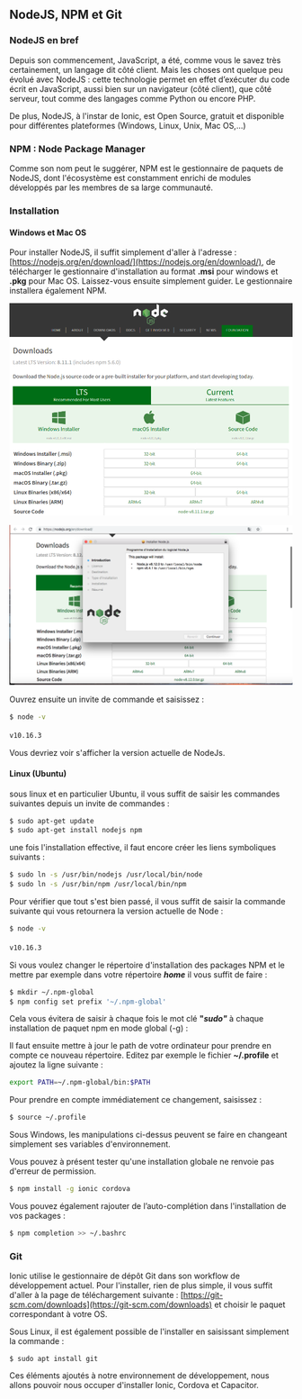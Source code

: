 ## NodeJS, NPM et Git

### NodeJS en bref

Depuis son commencement, JavaScript, a été, comme vous le savez très certainement, un langage dit côté client. Mais les choses ont quelque peu évolué avec NodeJS : cette technologie permet en effet d’exécuter du code écrit en JavaScript, aussi bien sur un navigateur \(côté client\), que côté serveur, tout comme des langages comme Python ou encore PHP.

De plus, NodeJS, à l'instar de Ionic, est Open Source, gratuit et disponible pour différentes plateformes \(Windows, Linux, Unix, Mac OS,...\)

### NPM : Node Package Manager

Comme son nom peut le suggérer, NPM est le gestionnaire de paquets de NodeJS, dont l'écosystème est constamment enrichi de modules développés par les membres de sa large communauté.

### Installation

#### Windows et Mac OS

Pour installer NodeJS, il suffit simplement d'aller à l'adresse : [https://nodejs.org/en/download/](https://nodejs.org/en/download/), de télécharger le gestionnaire d'installation au format **.msi** pour windows et **.pkg** pour Mac OS. Laissez-vous ensuite simplement guider. Le gestionnaire installera également NPM.

![](/assets/screen_install_nodejs_1.png)

![](/assets/ionic-node-1.png)

Ouvrez ensuite un invite de commande et saisissez :

```bash
$ node -v

v10.16.3
```

Vous devriez voir s'afficher la version actuelle de NodeJs.

#### Linux \(Ubuntu\)

sous linux et en particulier Ubuntu, il vous suffit de saisir les commandes suivantes depuis un invite de commandes :

```bash
$ sudo apt-get update
$ sudo apt-get install nodejs npm
```

une fois l'installation effective, il faut encore créer les liens symboliques suivants :

```bash
$ sudo ln -s /usr/bin/nodejs /usr/local/bin/node
$ sudo ln -s /usr/bin/npm /usr/local/bin/npm
```

Pour vérifier que tout s'est bien passé, il vous suffit de saisir la commande suivante qui vous retournera la version actuelle de Node :

```bash
$ node -v

v10.16.3
```

Si vous voulez changer le répertoire d'installation des packages NPM et le mettre par exemple dans votre répertoire _**home**_ il vous suffit de faire :

```bash
$ mkdir ~/.npm-global
$ npm config set prefix '~/.npm-global'
```

Cela vous évitera de saisir à chaque fois le mot clé **"_sudo"_** à chaque installation de paquet npm en mode global \(-g\) :

Il faut ensuite mettre à jour le path de votre ordinateur pour prendre en compte ce nouveau répertoire. Editez par exemple le fichier **~/.profile** et ajoutez la ligne suivante :

```bash
export PATH=~/.npm-global/bin:$PATH
```

Pour prendre en compte immédiatement ce changement, saisissez :

```bash
$ source ~/.profile
```

Sous Windows, les manipulations ci-dessus peuvent se faire en changeant simplement ses variables d'environnement.

Vous pouvez à présent tester qu'une installation globale ne renvoie pas d'erreur de permission.

```bash
$ npm install -g ionic cordova
```

Vous pouvez également rajouter de l’auto-complétion dans l'installation de vos packages :

```bash
$ npm completion >> ~/.bashrc
```

### Git

Ionic utilise le gestionnaire de dépôt Git dans son workflow de développement actuel. Pour l'installer, rien de plus simple, il vous suffit d'aller à la page de téléchargement suivante : [https://git-scm.com/downloads](https://git-scm.com/downloads) et choisir le paquet correspondant à votre OS.

Sous Linux, il est également possible de l'installer en saisissant simplement la commande :

```
$ sudo apt install git
```

Ces éléments ajoutés à notre environnement de développement, nous allons pouvoir nous occuper d'installer Ionic, Cordova et Capacitor.
